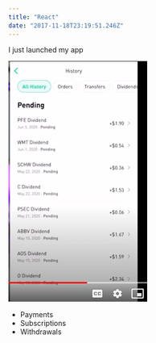 ```yaml
---
title: "React"
date: "2017-11-18T23:19:51.246Z"
---
```


<p>I just launched my app</p>
<img  src='./robinhistory.png' alt='image'>
<!-- endexcerpt -->
<ul>
<li>Payments</li>
<li>Subscriptions</li>
<li>Withdrawals</li>

</ul>
